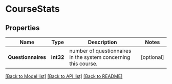 # CourseStats

## Properties

Name | Type | Description | Notes
------------ | ------------- | ------------- | -------------
**Questionnaires** | **int32** | number of questionnaires in the system concerning this course. | [optional] 

[[Back to Model list]](../README.md#documentation-for-models) [[Back to API list]](../README.md#documentation-for-api-endpoints) [[Back to README]](../README.md)


